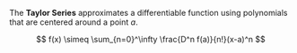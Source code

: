 The **Taylor Series** approximates a differentiable function using polynomials that are centered around a point $a$.

$$
f(x) \simeq \sum_{n=0}^\infty \frac{D^n f(a)}{n!}(x-a)^n
$$